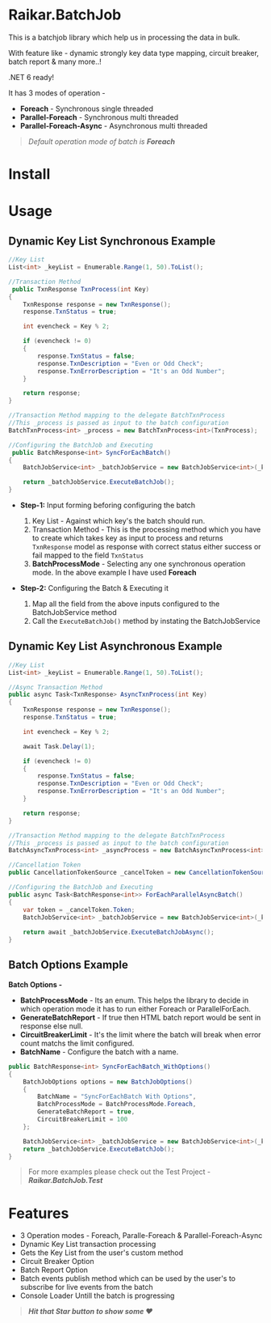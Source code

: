 # Raikar.BatchJob
This is a batchjob library which help us in processing the data in bulk. 

With feature like - dynamic strongly key data type mapping, circuit breaker, batch report & many more..!

.NET 6 ready!

It has 3 modes of operation -  
 - **Foreach** - Synchronous single threaded 
 - **Parallel-Foreach** - Synchronous multi threaded
 - **Parallel-Foreach-Async** - Asynchronous multi threaded

> *Default operation mode of batch is **Foreach*** 

# Install


# Usage  
## Dynamic Key List Synchronous Example 
```csharp
//Key List
List<int> _keyList = Enumerable.Range(1, 50).ToList();

//Transaction Method
 public TxnResponse TxnProcess(int Key)
{
    TxnResponse response = new TxnResponse();
    response.TxnStatus = true;

    int evencheck = Key % 2;

    if (evencheck != 0)
    {
        response.TxnStatus = false;
        response.TxnDescription = "Even or Odd Check";
        response.TxnErrorDescription = "It's an Odd Number";
    }

    return response;
}

//Transaction Method mapping to the delegate BatchTxnProcess
//This _process is passed as input to the batch configuration
BatchTxnProcess<int> _process = new BatchTxnProcess<int>(TxnProcess);

//Configuring the BatchJob and Executing
 public BatchResponse<int> SyncForEachBatch()
{            
    BatchJobService<int> _batchJobService = new BatchJobService<int>(_keyList, _process, BatchProcessMode.Foreach);

    return _batchJobService.ExecuteBatchJob();
}       
```


- **Step-1:** Input forming beforing configuring the batch 

    1. Key List - Against which key's the batch should run.
    2. Transaction Method - This is the processing method which you have to create which takes key as input to process and returns ```TxnResponse``` model as response with correct status either success or fail mapped to the field ```TxnStatus```
    3. **BatchProcessMode** - Selecting any one synchronous operation mode. In the above example I have used **Foreach**

- **Step-2:** Configuring the Batch & Executing it 
    1. Map all the field from the above inputs configured to the BatchJobService method
    2. Call the ```ExecuteBatchJob()``` method by instating the BatchJobService


## Dynamic Key List Asynchronous Example 
```csharp
//Key List
List<int> _keyList = Enumerable.Range(1, 50).ToList();

//Async Transaction Method
public async Task<TxnResponse> AsyncTxnProcess(int Key)
{
    TxnResponse response = new TxnResponse();
    response.TxnStatus = true;

    int evencheck = Key % 2;

    await Task.Delay(1);

    if (evencheck != 0)
    {
        response.TxnStatus = false;
        response.TxnDescription = "Even or Odd Check";
        response.TxnErrorDescription = "It's an Odd Number";
    }

    return response;
}

//Transaction Method mapping to the delegate BatchTxnProcess
//This _process is passed as input to the batch configuration
BatchAsyncTxnProcess<int> _asyncProcess = new BatchAsyncTxnProcess<int>(AsyncTxnProcess);

//Cancellation Token
public CancellationTokenSource _cancelToken = new CancellationTokenSource();

//Configuring the BatchJob and Executing
public async Task<BatchResponse<int>> ForEachParallelAsyncBatch()
{
    var token = _cancelToken.Token;          
    BatchJobService<int> _batchJobService = new BatchJobService<int>(_keyList, _asyncProcess, token);
    
    return await _batchJobService.ExecuteBatchJobAsync();
}
```


## Batch Options Example
**Batch Options -**
- **BatchProcessMode** - Its an enum. This helps the library to decide in which operation mode it has to run either Foreach or ParallelForEach.
- **GenerateBatchReport** - If true then HTML batch report would be sent in response else null.
- **CircuitBreakerLimit** - It's the limit where the batch will break when error count matchs the limit configured.
- **BatchName** - Configure the batch with a name.

```csharp
public BatchResponse<int> SyncForEachBatch_WithOptions()
{
    BatchJobOptions options = new BatchJobOptions()
    {
        BatchName = "SyncForEachBatch With Options",
        BatchProcessMode = BatchProcessMode.Foreach,
        GenerateBatchReport = true,
        CircuitBreakerLimit = 100
    };

    BatchJobService<int> _batchJobService = new BatchJobService<int>(_keyList, _process, options);
    return _batchJobService.ExecuteBatchJob();
}
```

> For more examples please check out the Test Project - ***Raikar.BatchJob.Test***

# Features
- 3 Operation modes - Foreach, Paralle-Foreach & Parallel-Foreach-Async
- Dynamic Key List transaction processing 
- Gets the Key List from the user's custom method
- Circuit Breaker Option 
- Batch Report Option
- Batch events publish method which can be used by the user's to subscribe for live events from the batch
- Console Loader Untill the batch is progressing

> ***Hit that Star button to show some ❤️***